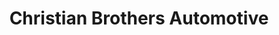 ---
title: "Christian Brothers Automotive"
url: /colorado-springs/christian-brothers-automotive-south-rockrimmon-boulevard/
shop: car repair
---